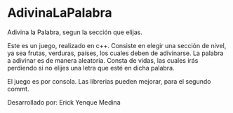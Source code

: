 # AdivinaLaPalabra
Adivina la Palabra, segun la sección que elijas. 

Este es un juego, realizado en c++. Consiste en elegir una sección de nivel, ya sea frutas, verduras, países, los cuales deben de adivinarse. La palabra a adivinar es de manera aleatoria. Consta de vidas, las cuales irás perdiendo si no elijes una letra que esté en dicha palabra.

El juego es por consola. Las librerias pueden mejorar, para el segundo commt.

Desarrollado por: Erick Yenque Medina
